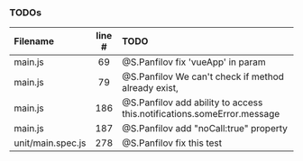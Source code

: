 ### TODOs
| Filename | line # | TODO
|:------|:------:|:------
| main.js | 69 | @S.Panfilov fix 'vueApp' in param
| main.js | 79 | @S.Panfilov We can't check if method already exist,
| main.js | 186 | @S.Panfilov add ability to access this.notifications.someError.message
| main.js | 187 | @S.Panfilov add "noCall:true" property
| unit/main.spec.js | 278 | @S.Panfilov fix this test